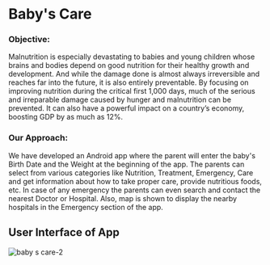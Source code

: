 # Baby's Care

### Objective:
Malnutrition is especially devastating to babies and young children whose brains and bodies depend on good nutrition for their healthy growth and development. And while the damage done is almost always irreversible and reaches far into the future, it is also entirely preventable. By focusing on improving nutrition during the critical first 1,000 days, much of the serious and irreparable damage caused by hunger and malnutrition can be prevented. It can also have a powerful impact on a country’s economy, boosting GDP by as much as 12%.

### Our Approach:
We have developed an Android app where the parent will enter the baby's  Birth Date and the Weight at the beginning of the app. The parents can select from various categories like Nutrition, Treatment, Emergency, Care and get information about how to take proper care, provide nutritious foods, etc. In case of any emergency the parents can even search and contact the nearest Doctor or Hospital. Also, map is shown to display the nearby hospitals in the Emergency section of the app.

## User Interface of App
![baby s care-2](https://user-images.githubusercontent.com/30663492/36646363-a4e42344-1a9c-11e8-9989-50fa5479bef8.png)
